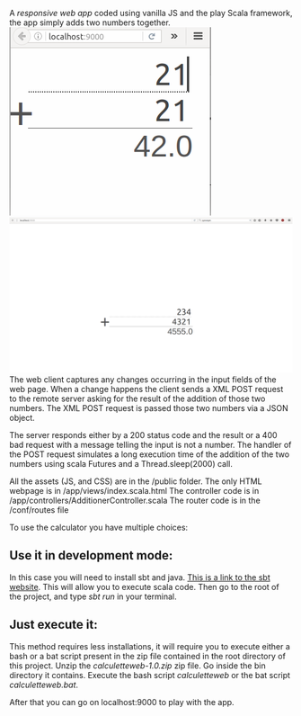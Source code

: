 A *responsive web app* coded using vanilla JS and the play Scala framework, the app simply adds two numbers together. 
![the mobile version](calculetteSmall.png)
![the big screen version](calculetteBig.png)
The web client captures any changes occurring in the input fields of the web page. When a change happens the client sends a 
XML POST request to the remote server asking for the result of the addition of those two numbers.
The XML POST request is passed those two numbers via a JSON object.

The server responds either by a 200 status code and the result or a 400 bad request with a message telling
the input is not a number.
The handler of the POST request simulates a long execution time of the addition of the two numbers using scala Futures and a Thread.sleep(2000) call.

All the assets (JS, and CSS) are in the /public folder.
The only HTML webpage is in /app/views/index.scala.html
The controller code is in /app/controllers/AdditionerController.scala
The router code is in the /conf/routes file


To use the calculator you have multiple choices:

## Use it in development mode:
In this case you will need to install sbt and java. [This is a link to the sbt website](http://www.scala-sbt.org/download.html).
This will allow you to execute scala code. Then go to the root of the project, and type *sbt run* in your terminal.

## Just execute it:
This method requires less installations, it will require you to execute either a bash or a bat script present
in the zip file contained in the root directory of this project.
Unzip the *calculetteweb-1.0.zip* zip file. Go inside the bin directory it contains. 
Execute the bash script *calculetteweb* or the bat script *calculetteweb.bat*.

After that you can go on localhost:9000 to play with the app.

